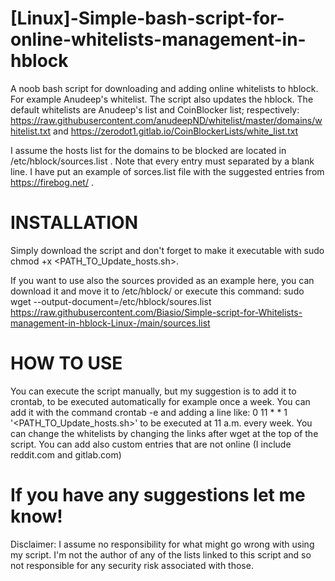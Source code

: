 # [Linux]-Simple-bash-script-for-online-whitelists-management-in-hblock

A noob bash script for downloading and adding online whitelists to hblock. For example Anudeep's whitelist. The script also updates the hblock.
The default whitelists are Anudeep's list and CoinBlocker list; respectively: https://raw.githubusercontent.com/anudeepND/whitelist/master/domains/whitelist.txt and https://zerodot1.gitlab.io/CoinBlockerLists/white_list.txt 

I assume the hosts list for the domains to be blocked are located in /etc/hblock/sources.list . Note that every entry must separated by a blank line. I have put an example of sorces.list file with the suggested entries from https://firebog.net/ .

# INSTALLATION
Simply download the script and don't forget to make it executable with sudo chmod +x <PATH_TO_Update_hosts.sh>.

If you want to use also the sources provided as an example here, you can download it and move it to /etc/hblock/ or execute this command: sudo wget --output-document=/etc/hblock/soures.list https://raw.githubusercontent.com/Biasio/Simple-script-for-Whitelists-management-in-hblock-Linux-/main/sources.list

# HOW TO USE 
You can execute the script manually, but my suggestion is to add it to crontab, to be executed automatically for example once a week.
You can add it with the command crontab -e and adding a line like: 0 11 * * 1 '<PATH_TO_Update_hosts.sh>' to be executed at 11 a.m. every week.
You can change the whitelists by changing the links after wget at the top of the script.
You can add also custom entries that are not online (I include reddit.com and gitlab.com)

# If you have any suggestions let me know!

Disclaimer: I assume no responsibility for what might go wrong with using my script. I'm not the author of any of the lists linked to this script and so not responsible for any security risk associated with those.
